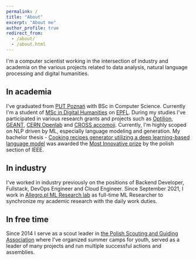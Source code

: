 ```yaml
---
permalink: /
title: "About"
excerpt: "About me"
author_profile: true
redirect_from:
  - /about/
  - /about.html
---
```


I'm a computer scientist working in the intersection of industry and academia on the various projects related to data analysis, natural language processing and digital humanities.

## In academia

I've graduated from [PUT Poznań](https://www.put.poznan.pl/) with BSc in Computer Science. Currently I'm a student of [MSc in Digital Humanities](https://www.epfl.ch/education/master/programs/digital-humanities/) on [EPFL](https://www.epfl.ch/en/). During my studies I've participated in various research grants and projects such as [Optilion](https://www.optil.io/optilion/about-ncbir), [GEANT](https://www.geant.org/Projects/GEANT_Project_GN4-3), [CERN Openlab](https://openlab.cern/project/data-analytics-cloud-0) and [CROSS accomoji](https://accomoji.ch). Currently, I'm highly scoped on NLP driven by ML, especially language modeling and generation. My bachelor thesis - [Cooking recipes generator utilizing a deep learning-based language model](https://www.researchgate.net/publication/345308878_Cooking_recipes_generator_utilizing_a_deep_learning-based_language_model) was awarded the [Most Innovative prize](https://ieee.pl/?q=node/202) by the polish section of IEEE.

## In industry

I've worked in industry previously on the positions of Backend Developer, Fullstack, DevOps Engineer and Cloud Engineer. Since September 2021, I work in [Allegro.pl ML Research lab](https://ml.allegro.tech/) as full-time ML Researcher to synchronize my academic research with the daily work duties.

## In free time

Since 2014 I serve as a scout leader in [the Polish Scouting and Guiding Association](https://zhp.pl/) where I've organized summer camps for youth, served as a leader of many projects and run multiple successful actions and assemblies.
